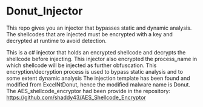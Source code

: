 # Donut_Injector
This repo gives you an injector that bypasses static and dynamic analysis. The shellcodes that are injected must be encrypted with a key and 
decrypted at runtime to avoid detection.

This is a c# injector that holds an encrypted shellcode and decrypts the shellcode before injecting.
This injector also encrypted the process_name in which shellcode will be injected as further obfuscation.
This encryption/decryption process is used  to bypass static analysis and to some extent dynamic analysis
The injection template has been found and modified from ExcelNtDonut, hence the modified malware name is Donut.
The AES_shellcode_encryptor had been provide in the repository: https://github.com/shaddy43/AES_Shellcode_Encryptor

